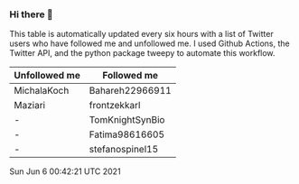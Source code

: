 ### Hi there 👋

This table is automatically updated every six hours with a list of Twitter users who have followed me and unfollowed me. I used Github Actions, the Twitter API, and the python package tweepy to automate this workflow.

| Unfollowed me |  Followed me |
| --- | --- |
|MichalaKoch|Bahareh22966911|
|Maziari|frontzekkarl|
|-|TomKnightSynBio|
|-|Fatima98616605|
|-|stefanospinel15|
Sun Jun  6 00:42:21 UTC 2021
